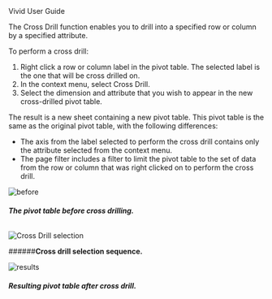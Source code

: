 <div class="LanguageTitle">Vivid User Guide</div>

The Cross Drill function enables you to drill into a specified row or column by a specified attribute.

To perform a cross drill:

1. Right click a row or column label in the pivot table. The selected label is the one that will be cross drilled on.
2. In the context menu, select Cross Drill.
3. Select the dimension and attribute that you wish to appear in the new cross-drilled pivot table.

The result is a new sheet containing a new pivot table. This pivot table is the same as the original pivot table, with the following differences:
- The axis from the label selected to perform the cross drill contains only the attribute selected from the context menu.
- The page filter includes a filter to limit the pivot table to the set of data from the row or column that was right clicked on to perform the cross drill.

![before](https://varigencecom.blob.core.windows.net/walkthroughs/CrossDrill-1.png)

###### **The pivot table before cross drilling.**

![Cross Drill selection](https://varigencecom.blob.core.windows.net/walkthroughs/CrossDrill-2.png)

######**Cross drill selection sequence.**

![results](https://varigencecom.blob.core.windows.net/walkthroughs/CrossDrill-3.png )

###### **Resulting pivot table after cross drill.**
